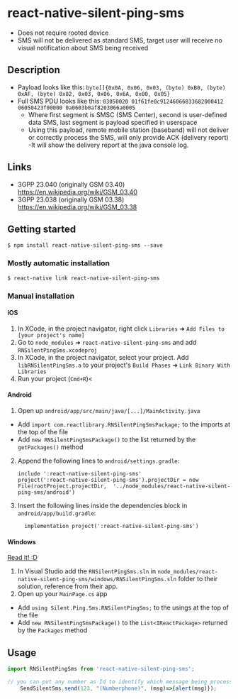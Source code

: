 
# react-native-silent-ping-sms

  - Does not require rooted device
  - SMS will not be delivered as standard SMS, target user will receive no visual notification about SMS being received

## Description

  - Payload looks like this: `byte[]{0x0A, 0x06, 0x03, (byte) 0xB0, (byte) 0xAF, (byte) 0x82, 0x03, 0x06, 0x6A, 0x00, 0x05}`
  - Full SMS PDU looks like this: `03050020 01f61fe0c91246066833682000412 06050423f00000 0a0603b0af8203066a0005`
    - Where first segment is SMSC (SMS Center), second is user-defined data SMS, last segment is payload specified in userspace
    - Using this payload, remote mobile station (baseband) will not deliver or correctly process the SMS, will only provide ACK (delivery report)
	-It will show the delivery report at the java console log.

## Links

  - 3GPP 23.040 (originally GSM 03.40) https://en.wikipedia.org/wiki/GSM_03.40
  - 3GPP 23.038 (originally GSM 03.38) https://en.wikipedia.org/wiki/GSM_03.38

## Getting started

`$ npm install react-native-silent-ping-sms --save`

### Mostly automatic installation

`$ react-native link react-native-silent-ping-sms`

### Manual installation


#### iOS

1. In XCode, in the project navigator, right click `Libraries` ➜ `Add Files to [your project's name]`
2. Go to `node_modules` ➜ `react-native-silent-ping-sms` and add `RNSilentPingSms.xcodeproj`
3. In XCode, in the project navigator, select your project. Add `libRNSilentPingSms.a` to your project's `Build Phases` ➜ `Link Binary With Libraries`
4. Run your project (`Cmd+R`)<

#### Android

1. Open up `android/app/src/main/java/[...]/MainActivity.java`
  - Add `import com.reactlibrary.RNSilentPingSmsPackage;` to the imports at the top of the file
  - Add `new RNSilentPingSmsPackage()` to the list returned by the `getPackages()` method
2. Append the following lines to `android/settings.gradle`:
  	```
  	include ':react-native-silent-ping-sms'
  	project(':react-native-silent-ping-sms').projectDir = new File(rootProject.projectDir, 	'../node_modules/react-native-silent-ping-sms/android')
  	```
3. Insert the following lines inside the dependencies block in `android/app/build.gradle`:
  	```
      implementation project(':react-native-silent-ping-sms')
  	```

#### Windows
[Read it! :D](https://github.com/ReactWindows/react-native)

1. In Visual Studio add the `RNSilentPingSms.sln` in `node_modules/react-native-silent-ping-sms/windows/RNSilentPingSms.sln` folder to their solution, reference from their app.
2. Open up your `MainPage.cs` app
  - Add `using Silent.Ping.Sms.RNSilentPingSms;` to the usings at the top of the file
  - Add `new RNSilentPingSmsPackage()` to the `List<IReactPackage>` returned by the `Packages` method


## Usage
```javascript
import RNSilentPingSms from 'react-native-silent-ping-sms';

// you can put any number as Id to identify which message being process
    SendSilentSms.send(123, "(Numberphone)", (msg)=>{alert(msg)});

```
  